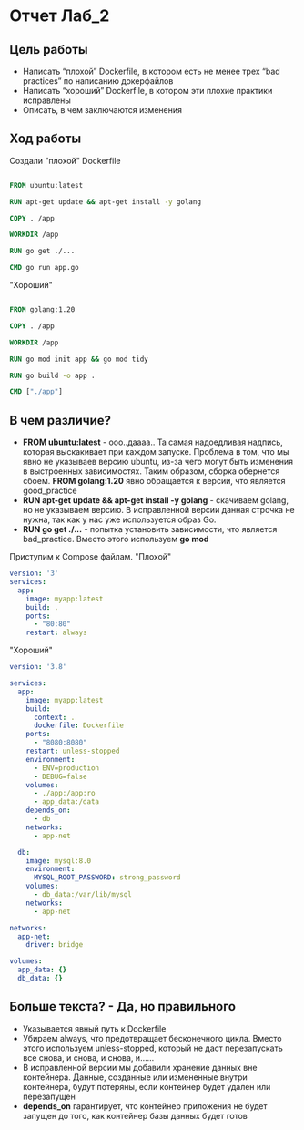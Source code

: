 # Отчет Лаб_2 
## Цель работы
* Написать “плохой” Dockerfile, в котором есть не менее трех “bad practices” по написанию докерфайлов
* Написать “хороший” Dockerfile, в котором эти плохие практики исправлены
* Описать, в чем заключаются изменения 
## Ход работы 
Создали "плохой" Dockerfile 
```dockerfile

FROM ubuntu:latest

RUN apt-get update && apt-get install -y golang

COPY . /app

WORKDIR /app

RUN go get ./...

CMD go run app.go
```
"Хороший" 

```dockerfile

FROM golang:1.20

COPY . /app

WORKDIR /app

RUN go mod init app && go mod tidy

RUN go build -o app .

CMD ["./app"]
```


## В чем различие?
* __FROM ubuntu:latest__ - ооо..даааа.. Та самая надоедливая надпись, которая выскакивает при каждом запуске. Проблема в том, что мы явно не указываев версию ubuntu, из-за чего могут быть изменения в выстроенных зависимостях. Таким образом, сборка обернется сбоем. __FROM golang:1.20__ явно обращается к версии, что является good_practice
* __RUN apt-get update && apt-get install -y golang__ - скачиваем golang, но не указываем версию. В исправленной версии данная строчка не нужна, так как у нас уже используется образ Go.
* __RUN go get ./...__ - попытка установить зависимости, что является bad_practice. Вместо этого используем __go mod__ 

Приступим к Compose файлам. 
"Плохой"

```yaml
version: '3'
services:
  app:
    image: myapp:latest
    build: .
    ports:
      - "80:80"
    restart: always

```

"Хороший"
```yaml
version: '3.8'  

services:
  app:
    image: myapp:latest
    build:
      context: .
      dockerfile: Dockerfile 
    ports:
      - "8080:8080"  
    restart: unless-stopped 
    environment:              
      - ENV=production
      - DEBUG=false  
    volumes:                  
      - ./app:/app:ro  
      - app_data:/data  
    depends_on: 
      - db
    networks:  
      - app-net

  db:
    image: mysql:8.0
    environment:
      MYSQL_ROOT_PASSWORD: strong_password
    volumes:
      - db_data:/var/lib/mysql  
    networks:
      - app-net

networks:
  app-net:
    driver: bridge

volumes:
  app_data: {}
  db_data: {}  


```

## Больше текста? - Да, но правильного
* Указывается явный путь к Dockerfile 
* Убираем always, что предотвращает бесконечного цикла. Вместо этого используем unless-stopped, который не даст перезапускать все снова, и снова, и снова, и......
* В исправленной версии мы добавили хранение данных вне контейнера. Данные, созданные или измененные внутри контейнера, будут потеряны, если контейнер будет удален или перезапущен
* __depends_on__ гарантирует, что контейнер приложения не будет запущен до того, как контейнер базы данных будет готов



